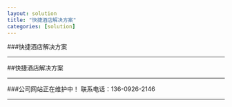 ```yaml
---
layout: solution
title: "快捷酒店解决方案"
categories: [solution]
---
```

###快捷酒店解决方案
<hr/>
##快捷酒店解决方案
<hr/>
###公司网站正在维护中！ 联系电话：136-0926-2146
<hr/>

	
